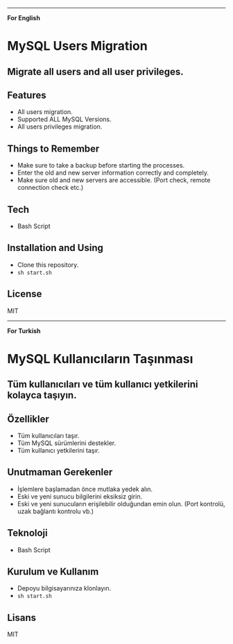 ----
**For English**
# MySQL Users Migration
## Migrate all users and all user privileges.
## Features
- All users migration.
- Supported ALL MySQL Versions.
- All users privileges migration.

## Things to Remember
- Make sure to take a backup before starting the processes.
- Enter the old and new server information correctly and completely.
- Make sure old and new servers are accessible. (Port check, remote connection check etc.)

## Tech
- Bash Script

## Installation and Using
- Clone this repository.
- ```sh start.sh ```

## License
MIT

----
**For Turkish**
# MySQL Kullanıcıların Taşınması
## Tüm kullanıcıları ve tüm kullanıcı yetkilerini kolayca taşıyın.
## Özellikler
- Tüm kullanıcıları taşır.
- Tüm MySQL sürümlerini destekler.
- Tüm kullanıcı yetkilerini taşır.

## Unutmaman Gerekenler
- İşlemlere başlamadan önce mutlaka yedek alın.
- Eski ve yeni sunucu bilgilerini eksiksiz girin.
- Eski ve yeni sunucuların erişilebilir olduğundan emin olun. (Port kontrolü, uzak bağlantı kontrolu vb.)

## Teknoloji
- Bash Script

## Kurulum ve Kullanım
- Depoyu bilgisayarınıza klonlayın.
- ```sh start.sh ```

## Lisans
MIT
